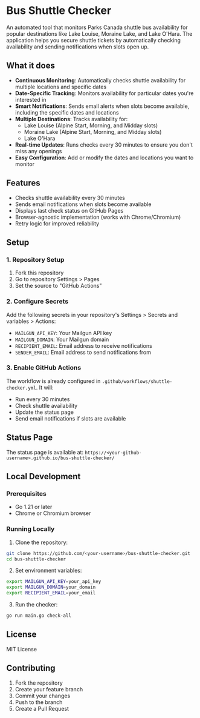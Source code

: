 # Bus Shuttle Checker

An automated tool that monitors Parks Canada shuttle bus availability for popular destinations like Lake Louise, Moraine Lake, and Lake O'Hara. The application helps you secure shuttle tickets by automatically checking availability and sending notifications when slots open up.

## What it does

- **Continuous Monitoring**: Automatically checks shuttle availability for multiple locations and specific dates
- **Date-Specific Tracking**: Monitors availability for particular dates you're interested in
- **Smart Notifications**: Sends email alerts when slots become available, including the specific dates and locations
- **Multiple Destinations**: Tracks availability for:
  - Lake Louise (Alpine Start, Morning, and Midday slots)
  - Moraine Lake (Alpine Start, Morning, and Midday slots)
  - Lake O'Hara
- **Real-time Updates**: Runs checks every 30 minutes to ensure you don't miss any openings
- **Easy Configuration**: Add or modify the dates and locations you want to monitor

## Features

- Checks shuttle availability every 30 minutes
- Sends email notifications when slots become available
- Displays last check status on GitHub Pages
- Browser-agnostic implementation (works with Chrome/Chromium)
- Retry logic for improved reliability

## Setup

### 1. Repository Setup

1. Fork this repository
2. Go to repository Settings > Pages
3. Set the source to "GitHub Actions"

### 2. Configure Secrets

Add the following secrets in your repository's Settings > Secrets and variables > Actions:

- `MAILGUN_API_KEY`: Your Mailgun API key
- `MAILGUN_DOMAIN`: Your Mailgun domain
- `RECIPIENT_EMAIL`: Email address to receive notifications
- `SENDER_EMAIL`: Email address to send notifications from

### 3. Enable GitHub Actions

The workflow is already configured in `.github/workflows/shuttle-checker.yml`. It will:

- Run every 30 minutes
- Check shuttle availability
- Update the status page
- Send email notifications if slots are available

## Status Page

The status page is available at: `https://<your-github-username>.github.io/bus-shuttle-checker/`

## Local Development

### Prerequisites

- Go 1.21 or later
- Chrome or Chromium browser

### Running Locally

1. Clone the repository:
```bash
git clone https://github.com/<your-username>/bus-shuttle-checker.git
cd bus-shuttle-checker
```

2. Set environment variables:
```bash
export MAILGUN_API_KEY=your_api_key
export MAILGUN_DOMAIN=your_domain
export RECIPIENT_EMAIL=your_email
```

3. Run the checker:
```bash
go run main.go check-all
```

## License

MIT License

## Contributing

1. Fork the repository
2. Create your feature branch
3. Commit your changes
4. Push to the branch
5. Create a Pull Request